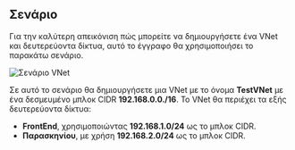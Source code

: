 ## <a name="scenario"></a>Σενάριο

Για την καλύτερη απεικόνιση πώς μπορείτε να δημιουργήσετε ένα VNet και δευτερεύοντα δίκτυα, αυτό το έγγραφο θα χρησιμοποιήσει το παρακάτω σενάριο.

![Σενάριο VNet](./media/virtual-networks-create-vnet-scenario-include/vnet-scenario.png)

Σε αυτό το σενάριο θα δημιουργήσετε μια VNet με το όνομα **TestVNet** με ένα δεσμευμένο μπλοκ CIDR **192.168.0.0./16**. Το VNet θα περιέχει τα εξής δευτερεύοντα δίκτυα: 

- **FrontEnd**, χρησιμοποιώντας **192.168.1.0/24** ως το μπλοκ CIDR.
- **Παρασκηνίου**, με χρήση **192.168.2.0/24** ως το μπλοκ CIDR.

 